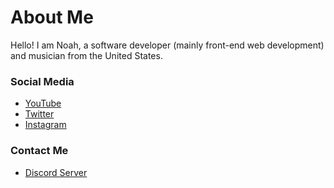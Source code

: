 # About Me

Hello! I am Noah, a software developer (mainly front-end web development) and musician from the United States.

### Social Media
 - [YouTube](https://youtube.com/Strayfade)
 - [Twitter](https://twitter.com/Strayfade)
 - [Instagram](https://instagram.com/Strayfade)

### Contact Me
 - [Discord Server](https://discord.gg/YdDddFn)